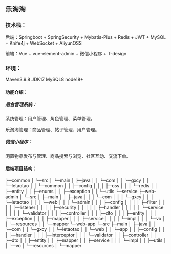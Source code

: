 ## 乐淘淘

### 技术栈：

后端：Springboot + SpringSecurity + Mybatis-Plus + Redis + JWT + MySQL + Knife4j + WebSocket + AliyunOSS

前端：Vue + vue-element-admin + 微信小程序 + T-design

### 环境：

Maven3.9.8  JDK17  MySQL8  node18+ 



#### 功能介绍：

##### 后台管理系统：

系统管理：用户管理、角色管理、菜单管理。

乐淘淘管理：商品管理、帖子管理、用户管理。

##### 微信小程序：

闲置物品发布与管理、商品搜索与浏览、社区互动、交流下单。



#### 后端项目结构：

├─common
│  └─src
│      └─main
│          ├─java
│          │  └─com
│          │      └─gxcy
│          │          └─letaotao
│          │              └─common
│          │                  ├─config
│          │                  │  ├─oss
│          │                  │  └─redis
│          │                  ├─entity
│          │                  ├─enums
│          │                  ├─exception
│          │                  └─utils
└─service
    ├─web-admin
    │  └─src
    │      ├─main
    │      │  ├─java
    │      │  │  └─com
    │      │  │      └─gxcy
    │      │  │          └─letaotao
    │      │  │              └─web
    │      │  │                  └─admin
    │      │  │                      ├─config
    │      │  │                      │  ├─filter
    │      │  │                      │  ├─listener
    │      │  │                      │  ├─security
    │      │  │                      │  │  ├─handler
    │      │  │                      │  │  └─service
    │      │  │                      │  └─validator
    │      │  │                      ├─controller
    │      │  │                      ├─dto
    │      │  │                      ├─entity
    │      │  │                      ├─exception
    │      │  │                      ├─mapper
    │      │  │                      ├─service
    │      │  │                      │  └─impl
    │      │  │                      └─vo
    │      │  └─resources
    │      │      └─mapper
    └─web-app
        └─src
            ├─main
            │  ├─java
            │  │  └─com
            │  │      └─gxcy
            │  │          └─letaotao
            │  │              └─web
            │  │                  └─app
            │  │                      ├─config
            │  │                      │  ├─handler
            │  │                      │  ├─interceptor
            │  │                      │  └─validator
            │  │                      ├─controller
            │  │                      ├─dto
            │  │                      ├─entity
            │  │                      ├─mapper
            │  │                      ├─service
            │  │                      │  └─impl
            │  │                      ├─utils
            │  │                      └─vo
            │  └─resources
            │      └─mapper


